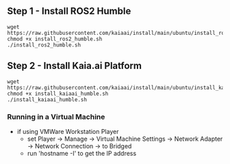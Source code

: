 ## Step 1 - Install ROS2 Humble
```
wget https://raw.githubusercontent.com/kaiaai/install/main/ubuntu/install_ros2_humble.sh
chmod +x install_ros2_humble.sh
./install_ros2_humble.sh
```

## Step 2 - Install Kaia.ai Platform
```
wget https://raw.githubusercontent.com/kaiaai/install/main/ubuntu/install_kaiaai_humble.sh
chmod +x install_kaiaai_humble.sh
./install_kaiaai_humble.sh
```

### Running in a Virtual Machine
- if using VMWare Workstation Player
  - set Player -> Manage -> Virtual Machine Settings -> Network Adapter -> Network Connection -> to Bridged
  - run 'hostname -I' to get the IP address
